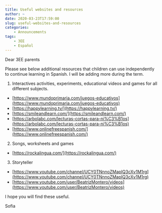 ```yaml
---
title: Useful websites and resources
author: ~
date: 2020-03-23T17:59:00
slug: useful-websites-and-resources
categories:
    - Announcements
tags:
    - 3EE
    - Español
---
```


Dear 3EE parents

Please see below additional resources that children can use independently to continue learning in Spanish. I will be adding more during the term.

1. Interactives activities, experiments, educational videos and games for all different subjects.

- [https://www.mundoprimaria.com/juegos-educativos](https://www.mundoprimaria.com/juegos-educativos)
- [https://happylearning.tv/](https://happylearning.tv/)
- [https://smileandlearn.com/](https://smileandlearn.com/)
- [https://arbolabc.com/lecturas-cortas-para-ni%C3%B1os](https://arbolabc.com/lecturas-cortas-para-ni%C3%B1os)
- [https://www.onlinefreespanish.com/](https://www.onlinefreespanish.com/)

2. Songs, worksheets and games

- [https://rockalingua.com/](https://rockalingua.com/)

3. Storyteller

- [https://www.youtube.com/channel/UCY0TNnnoZMapIQ3cXv1M1rg](https://www.youtube.com/channel/UCY0TNnnoZMapIQ3cXv1M1rg)
- [https://www.youtube.com/user/BeatrizMontero/videos](https://www.youtube.com/user/BeatrizMontero/videos)

I hope you will find these useful.

Sofia

